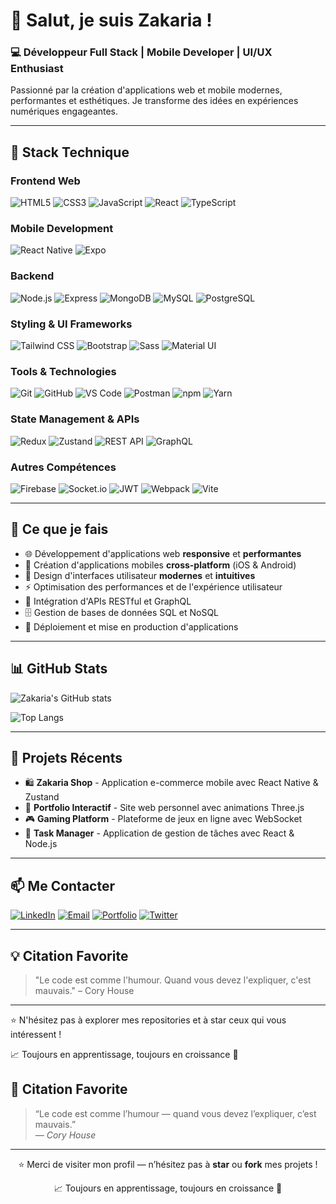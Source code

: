 # 👋 Salut, je suis Zakaria !

### 💻 Développeur Full Stack | Mobile Developer | UI/UX Enthusiast

Passionné par la création d'applications web et mobile modernes, performantes et esthétiques. Je transforme des idées en expériences numériques engageantes.

---

## 🚀 Stack Technique

### Frontend Web
![HTML5](https://img.shields.io/badge/HTML5-E34F26?style=for-the-badge&logo=html5&logoColor=white)
![CSS3](https://img.shields.io/badge/CSS3-1572B6?style=for-the-badge&logo=css3&logoColor=white)
![JavaScript](https://img.shields.io/badge/JavaScript-F7DF1E?style=for-the-badge&logo=javascript&logoColor=black)
![React](https://img.shields.io/badge/React-61DAFB?style=for-the-badge&logo=react&logoColor=black)
![TypeScript](https://img.shields.io/badge/TypeScript-3178C6?style=for-the-badge&logo=typescript&logoColor=white)

### Mobile Development
![React Native](https://img.shields.io/badge/React_Native-61DAFB?style=for-the-badge&logo=react&logoColor=black)
![Expo](https://img.shields.io/badge/Expo-000020?style=for-the-badge&logo=expo&logoColor=white)

### Backend
![Node.js](https://img.shields.io/badge/Node.js-339933?style=for-the-badge&logo=node.js&logoColor=white)
![Express](https://img.shields.io/badge/Express-000000?style=for-the-badge&logo=express&logoColor=white)
![MongoDB](https://img.shields.io/badge/MongoDB-47A248?style=for-the-badge&logo=mongodb&logoColor=white)
![MySQL](https://img.shields.io/badge/MySQL-4479A1?style=for-the-badge&logo=mysql&logoColor=white)
![PostgreSQL](https://img.shields.io/badge/PostgreSQL-336791?style=for-the-badge&logo=postgresql&logoColor=white)

### Styling & UI Frameworks
![Tailwind CSS](https://img.shields.io/badge/Tailwind_CSS-38B2AC?style=for-the-badge&logo=tailwind-css&logoColor=white)
![Bootstrap](https://img.shields.io/badge/Bootstrap-7952B3?style=for-the-badge&logo=bootstrap&logoColor=white)
![Sass](https://img.shields.io/badge/Sass-CC6699?style=for-the-badge&logo=sass&logoColor=white)
![Material UI](https://img.shields.io/badge/Material_UI-007FFF?style=for-the-badge&logo=mui&logoColor=white)

### Tools & Technologies
![Git](https://img.shields.io/badge/Git-F05032?style=for-the-badge&logo=git&logoColor=white)
![GitHub](https://img.shields.io/badge/GitHub-181717?style=for-the-badge&logo=github&logoColor=white)
![VS Code](https://img.shields.io/badge/VS_Code-007ACC?style=for-the-badge&logo=visual-studio-code&logoColor=white)
![Postman](https://img.shields.io/badge/Postman-FF6C37?style=for-the-badge&logo=postman&logoColor=white)
![npm](https://img.shields.io/badge/npm-CB3837?style=for-the-badge&logo=npm&logoColor=white)
![Yarn](https://img.shields.io/badge/Yarn-2C8EBB?style=for-the-badge&logo=yarn&logoColor=white)

### State Management & APIs
![Redux](https://img.shields.io/badge/Redux-764ABC?style=for-the-badge&logo=redux&logoColor=white)
![Zustand](https://img.shields.io/badge/Zustand-000000?style=for-the-badge&logo=react&logoColor=white)
![REST API](https://img.shields.io/badge/REST_API-009688?style=for-the-badge&logo=fastapi&logoColor=white)
![GraphQL](https://img.shields.io/badge/GraphQL-E10098?style=for-the-badge&logo=graphql&logoColor=white)

### Autres Compétences
![Firebase](https://img.shields.io/badge/Firebase-FFCA28?style=for-the-badge&logo=firebase&logoColor=black)
![Socket.io](https://img.shields.io/badge/Socket.io-010101?style=for-the-badge&logo=socket.io&logoColor=white)
![JWT](https://img.shields.io/badge/JWT-000000?style=for-the-badge&logo=json-web-tokens&logoColor=white)
![Webpack](https://img.shields.io/badge/Webpack-8DD6F9?style=for-the-badge&logo=webpack&logoColor=black)
![Vite](https://img.shields.io/badge/Vite-646CFF?style=for-the-badge&logo=vite&logoColor=white)

---

## 🎯 Ce que je fais

- 🌐 Développement d'applications web **responsive** et **performantes**
- 📱 Création d'applications mobiles **cross-platform** (iOS & Android)
- 🎨 Design d'interfaces utilisateur **modernes** et **intuitives**
- ⚡ Optimisation des performances et de l'expérience utilisateur
- 🔧 Intégration d'APIs RESTful et GraphQL
- 🗄️ Gestion de bases de données SQL et NoSQL
- 🚀 Déploiement et mise en production d'applications

---

## 📊 GitHub Stats

![Zakaria's GitHub stats](https://github-readme-stats.vercel.app/api?username=VOTRE_USERNAME&show_icons=true&theme=radical)

![Top Langs](https://github-readme-stats.vercel.app/api/top-langs/?username=VOTRE_USERNAME&layout=compact&theme=radical)

---

## 🌟 Projets Récents

- 🛍️ **Zakaria Shop** - Application e-commerce mobile avec React Native & Zustand
- 💼 **Portfolio Interactif** - Site web personnel avec animations Three.js
- 🎮 **Gaming Platform** - Plateforme de jeux en ligne avec WebSocket
- 📝 **Task Manager** - Application de gestion de tâches avec React & Node.js

---

## 📫 Me Contacter

[![LinkedIn](https://img.shields.io/badge/LinkedIn-0077B5?style=for-the-badge&logo=linkedin&logoColor=white)](https://linkedin.com/in/votre-profil)
[![Email](https://img.shields.io/badge/Email-D14836?style=for-the-badge&logo=gmail&logoColor=white)](mailto:zakaria@example.com)
[![Portfolio](https://img.shields.io/badge/Portfolio-000000?style=for-the-badge&logo=vercel&logoColor=white)](https://votre-portfolio.com)
[![Twitter](https://img.shields.io/badge/Twitter-1DA1F2?style=for-the-badge&logo=twitter&logoColor=white)](https://twitter.com/votre-compte)

---

## 💡 Citation Favorite

> "Le code est comme l'humour. Quand vous devez l'expliquer, c'est mauvais." – Cory House

---

⭐️ N'hésitez pas à explorer mes repositories et à star ceux qui vous intéressent !

📈 Toujours en apprentissage, toujours en croissance 🚀

## 💬 Citation Favorite  

> “Le code est comme l’humour — quand vous devez l’expliquer, c’est mauvais.”  
> — *Cory House*

---

<p align="center">⭐️ Merci de visiter mon profil — n’hésitez pas à <strong>star</strong> ou <strong>fork</strong> mes projets !</p>
<p align="center">📈 Toujours en apprentissage, toujours en croissance 🚀</p>
